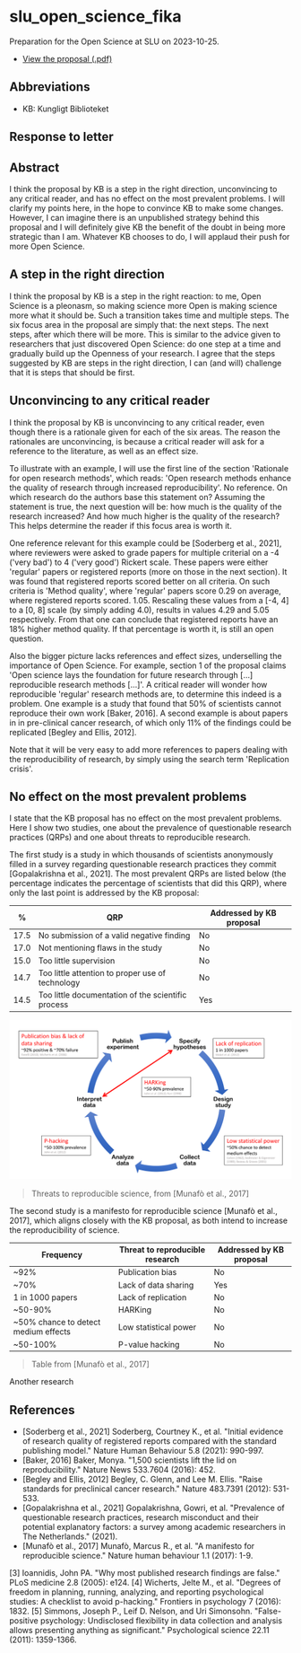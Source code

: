 # slu_open_science_fika

Preparation for the Open Science at SLU on 2023-10-25.

 * [View the proposal (.pdf)](Proposal-National-guidelines-for-open-science.pdf)

## Abbreviations

 * KB: Kungligt Biblioteket

## Response to letter

## Abstract

I think the proposal by KB
is a step in the right direction,
unconvincing to any critical reader, 
and has no effect on the most prevalent problems.
I will clarify my points here, in the hope to convince KB to make some changes.
However, I can imagine there is an unpublished strategy behind this proposal
and I will definitely give KB the benefit of the doubt in being 
more strategic than I am.
Whatever KB chooses to do, I will applaud their push for more Open Science.

## A step in the right direction

I think the proposal by KB
is a step in the right reaction: to me, 
Open Science is a pleonasm, so making science more Open
is making science more what it should be.
Such a transition takes time and multiple steps.
The six focus area in the proposal are simply that:
the next steps. The next steps, after which there will be more.
This is similar to the advice given to researchers 
that just discovered Open Science:
do one step at a time and gradually build up the Openness
of your research.
I agree that the steps suggested by KB are steps in the right direction,
I can (and will) challenge that it is steps that should be first. 

## Unconvincing to any critical reader

I think the proposal by KB is unconvincing to any critical reader,
even though there is a rationale given for each of the six areas.
The reason the rationales are unconvincing, is because a critical reader
will ask for a reference to the literature, as well as an effect size.

To illustrate with an example, 
I will use the first line 
of the section 'Rationale for open research methods', which reads:
'Open research methods enhance the quality of research through increased reproducibility'.
No reference. On which research do the authors base this statement on?
Assuming the statement is true, the next question will be:
how much is the quality of the research increased?
And how much higher is the quality of the research?
This helps determine the reader if this focus area is worth it.

One reference relevant for this example 
could be [Soderberg et al., 2021], where reviewers
were asked to grade papers for multiple criterial 
on a -4 ('very bad') to 4 ('very good') Rickert scale.
These papers were either 'regular' papers or registered reports (more on those
in the next section). It was found that registered reports
scored better on all criteria. On such criteria is 'Method quality',
where 'regular' papers score 0.29 on average, where registered reports scored.
1.05. Rescaling these values from a [-4, 4] to a [0, 8] scale 
(by simply adding 4.0), results in values 4.29 and 5.05 respectively.
From that one can conclude that registered reports have an 18% higher method quality.
If that percentage is worth it, is still an open question.

Also the bigger picture lacks references and effect sizes, 
underselling the importance of Open Science.
For example, section 1 of the proposal claims
'Open science lays the foundation for future
research through [...] reproducible research methods [...]'.
A critical reader will wonder how reproducible 'regular' research methods are,
to determine this indeed is a problem.
One example is a study that found that 50% of scientists 
cannot reproduce their own work [Baker, 2016].
A second example is about papers in in pre-clinical cancer research, 
of which only 11% of the findings could be replicated [Begley and Ellis, 2012].

Note that it will be very easy to add more references to papers
dealing with the reproducibility of research, by simply using
the search term 'Replication crisis'.

## No effect on the most prevalent problems

I state that the KB proposal has no effect on the most prevalent
problems.
Here I show two studies, one about the prevalence of
questionable research practices (QRPs) and one about
threats to reproducible research.

The first study is a study in which thousands of
scientists anonymously filled in a survey
regarding questionable research practices 
they commit [Gopalakrishna et al., 2021].
The most prevalent QRPs are listed
below (the percentage indicates the
percentage of scientists that did this QRP), 
where only the last point is addressed by the KB proposal:

%   | QRP                                                |Addressed by KB proposal
----|----------------------------------------------------|------------------------
17.5| No submission of a valid negative finding          |No
17.0| Not mentioning flaws in the study                  |No
15.0| Too little supervision                             |No
14.7| Too little attention to proper use of technology   |No
14.5| Too little documentation of the scientific process |Yes

![](monafo_et_al_2021.png)

> Threats to reproducible science, from [Munafò et al., 2017]

The second study is a manifesto for reproducible science [Munafò et al., 2017],
which aligns closely with the KB proposal, as both intend 
to increase the reproducibility of science.

Frequency                            |Threat to reproducible research|Addressed by KB proposal
-------------------------------------|-------------------------------|------------------------
~92%                                 | Publication bias              |No
~70%                                 | Lack of data sharing          |Yes
1 in 1000 papers                     | Lack of replication           |No
~50-90%                              | HARKing                       |No
~50% chance to detect medium effects | Low statistical power         |No
~50-100%                             | P-value hacking               |No

> Table from [Munafò et al., 2017]

Another research 










## References


 * [Soderberg et al., 2021] Soderberg, Courtney K., et al. "Initial evidence of research quality of registered reports compared with the standard publishing model." Nature Human Behaviour 5.8 (2021): 990-997.
 * [Baker, 2016] Baker, Monya. "1,500 scientists lift the lid on reproducibility." Nature News 533.7604 (2016): 452.
 * [Begley and Ellis, 2012] Begley, C. Glenn, and Lee M. Ellis. "Raise standards for preclinical cancer research." Nature 483.7391 (2012): 531-533.
 * [Gopalakrishna et al., 2021] Gopalakrishna, Gowri, et al. "Prevalence of questionable research practices, research misconduct and their potential explanatory factors: a survey among academic researchers in The Netherlands." (2021).
 * [Munafò et al., 2017] Munafò, Marcus R., et al. "A manifesto for reproducible science." Nature human behaviour 1.1 (2017): 1-9.


[3] Ioannidis, John PA. "Why most published research findings are false." PLoS medicine 2.8 (2005): e124.
[4] Wicherts, Jelte M., et al. "Degrees of freedom in planning, running, analyzing, and reporting psychological studies: A checklist to avoid p-hacking." Frontiers in psychology 7 (2016): 1832.
[5] Simmons, Joseph P., Leif D. Nelson, and Uri Simonsohn. "False-positive psychology: Undisclosed flexibility in data collection and analysis allows presenting anything as significant." Psychological science 22.11 (2011): 1359-1366.
